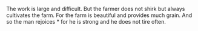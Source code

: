 The work is large and difficult.
But the farmer does not shirk but always cultivates the farm.
For the farm is beautiful and provides much grain.
And so the man rejoices * for he is strong and he does not tire often.
